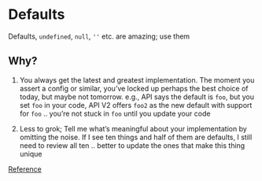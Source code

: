 # Defaults

Defaults, `undefined`, `null`, `''` etc. are amazing; use them

## Why?

1. You always get the latest and greatest implementation. The moment you assert a config or similar, you’ve locked up perhaps the best choice of today, but maybe not tomorrow. e.g., API says the default is `foo`, but you set `foo` in your code, API V2 offers `foo2` as the new default with support for `foo` .. you’re not stuck in `foo` until you update your code

1. Less to grok; Tell me what’s meaningful about your implementation by omitting the noise. If I see ten things and half of them are defaults, I still need to review all ten .. better to update the ones that make this thing unique

[Reference](https://github.com/kirkstrobeck/stash/blob/main/style-guide/defaults.md)
